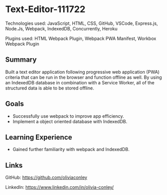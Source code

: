 # Text-Editor-111722

Technologies used: JavaScript, HTML, CSS, GitHub, VSCode, Express.js, Node.Js, Webpack, IndexedDB, Concurrently, Heroku

Plugins used: HTML Webpack Plugin, Webpack PWA Manifest, Workbox Webpack Plugin

## Summary 

Built a text editor application following progressive web application (PWA) criteria that can be run in the browser and function offline as well. By using an IndexedDB database in combination with a Service Worker, all of the structured data is able to be stored offline. 

## Goals 

* Successfully use webpack to improve app efficiency. 
* Implement a object oriented database with IndexedDB.  

## Learning Experience

* Gained further familiarity with webpack and IndexedDB.

## Links

GitHub: https://github.com/oliviaconley

LinkedIn: https://www.linkedin.com/in/olivia-conley/